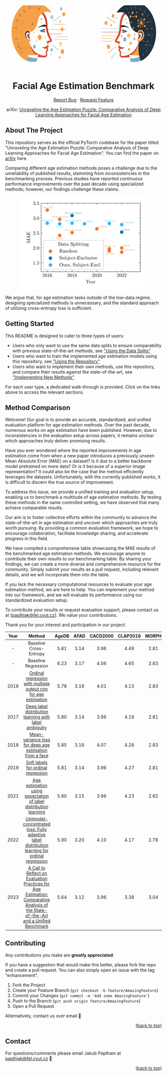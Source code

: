 <a name="readme-top"></a>

<!-- PROJECT LOGO -->
<br />
<div align="center">
  <a href="https://github.com/paplhjak/Facial-Age-Estimation-Benchmark">
    <img src="doc/logo.png" alt="Logo" width="" height="200">
  </a>

<h1 align="center">Facial Age Estimation Benchmark</h1>
  <p align="center">
    <a href="https://github.com/paplhjak/Facial-Age-Estimation-Benchmark/issues">Report Bug</a>
    ·
    <a href="https://github.com/paplhjak/Facial-Age-Estimation-Benchmark/issues">Request Feature</a>    
  </p>
</div>

<div>
  <p align="center">
  arXiv: <a href="https://arxiv.org/abs/2307.04570">Unraveling the Age Estimation Puzzle: Comparative Analysis of Deep Learning Approaches for Facial Age Estimation</a>
  </p>
</div>

<!-- ABOUT THE PROJECT -->

## About The Project

This repository serves as the official PyTorch codebase for the paper titled "Unraveling the Age Estimation Puzzle: Comparative Analysis of Deep Learning Approaches for Facial Age Estimation". You can find the paper on [arXiv](https://arxiv.org/abs/2307.04570) here.

Comparing different age estimation methods poses a challenge due to the unreliability of published results, stemming from inconsistencies in the benchmarking process. Previous studies have reported continuous performance improvements over the past decade using specialized methods; however, our findings challenge these claims.

<center>
<img src="doc/MAE_vs_year.png" alt="Graph" height="300">  
</center>
    
We argue that, for age estimation tasks outside of the low-data regime, designing specialized methods is unnecessary, and the standard approach of utilizing cross-entropy loss is sufficient.

<!-- GETTING STARTED -->

## Getting Started

This README is designed to cater to three types of users:

- Users who only want to use the same data splits to ensure comparability with previous state-of-the-art methods, see ["Using the Data Splits"](doc/using_the_data_splits.md)
- Users who want to train the implemented age estimation models using this repository, see ["Using the Repository"](doc/using_the_repository.md)
- Users who want to implement their own methods, use this repository, and compare their results against the state-of-the-art, see ["Implementing New Methods"](doc/implementing_new_methods.md)

For each user type, a dedicated walk-through is provided. Click on the links above to access the relevant sections.

## Method Comparison

Welcome! Our goal is to provide an accurate, standardized, and unified evaluation platform for age estimation methods. Over the past decade, numerous works on age estimation have been published. However, due to inconsistencies in the evaluation setup across papers, it remains unclear which approaches truly deliver promising results.

Have you ever wondered where the reported improvements in age estimation come from when a new paper introduces a previously unseen Mean Absolute Error (MAE) on a dataset? Is it due to a better backbone model pretrained on more data? Or is it because of a superior image representation? It could also be the case that the method efficiently leverages the datasets. Unfortunately, with the currently published works, it is difficult to discern the true source of improvement.

To address this issue, we provide a unified training and evaluation setup, enabling us to benchmark a multitude of age estimation methods. By testing these methods in the same controlled setting, we have observed that many achieve comparable results.

Our aim is to foster collective efforts within the community to advance the state-of-the-art in age estimation and uncover which approaches are truly worth pursuing. By providing a common evaluation framework, we hope to encourage collaboration, facilitate knowledge sharing, and accelerate progress in this field.

We have compiled a comprehensive table showcasing the MAE results of the benchmarked age estimation methods. We encourage anyone to contribute their own results to our benchmarking table. By sharing your findings, we can create a more diverse and comprehensive resource for the community. Simply submit your results as a pull request, including relevant details, and we will incorporate them into the table.

If you lack the necessary computational resources to evaluate your age estimation method, we are here to help. You can implement your method into our framework, and we will evaluate its performance using our standardized evaluation setup.

To contribute your results or request evaluation support, please contact us at [paplhjak@fel.cvut.cz]. We value your contributions.

Thank you for your interest and participation in our project.


| **Year** |                                                                                     **Method**                                                                                      | **AgeDB** | **AFAD** | **CACD2000** | **CLAP2016** | **MORPH** | **UTKFace** |
| :------: | :---------------------------------------------------------------------------------------------------------------------------------------------------------------------------------: | :-------: | :------: | :----------: | :----------: | :-------: | :---------: |
|    -     |                                                                               Baseline Cross-Entropy                                                                                |   5.81    |   3.14   |     3.96     |     4.49     |   2.81    |    4.38     |
|    -     |                                                                                 Baseline Regression                                                                                 |   6.23    |   3.17   |     4.06     |     4.65     |   2.83    |    4.72     |
|   2016   | [Ordinal regression with multiple output cnn for age estimation](https://www.cv-foundation.org/openaccess/content_cvpr_2016/papers/Niu_Ordinal_Regression_With_CVPR_2016_paper.pdf) |   5.78    |   3.16   |     4.01     |     4.13     |   2.83    |    4.40     |
|   2017   |                                              [Deep label distribution learning with label ambiguity](https://arxiv.org/abs/1611.01731)                                              |   5.80    |   3.14   |     3.96     |     4.18     |   2.81    |    4.39     |
|   2018   |           [Mean-variance loss for deep age estimation from a face](https://openaccess.thecvf.com/content_cvpr_2018/papers/Pan_Mean-Variance_Loss_for_CVPR_2018_paper.pdf)           |   5.85    |   3.16   |     4.07     |     4.28     |   2.83    |    4.42     |
|   2019   |              [Soft labels for ordinal regression](https://openaccess.thecvf.com/content_CVPR_2019/papers/Diaz_Soft_Labels_for_Ordinal_Regression_CVPR_2019_paper.pdf)               |   5.81    |   3.14   |     3.96     |     4.27     |   2.81    |    4.36     |
|   2021   |                                 [Age estimation using expectation of label distribution learning](https://www.ijcai.org/proceedings/2018/0099.pdf)                                  |   5.80    |   3.15   |     3.96     |     4.23     |   2.82    |    4.42     |
|   2022   |                          [Unimodal-concentrated loss: Fully adaptive label distribution learning for ordinal regression](https://arxiv.org/abs/2204.00309)                          |   5.90    |   3.20   |     4.10     |     4.17     |   2.78    |    4.47     |
|   2023   |                          [A Call to Reflect on Evaluation Practices for Age Estimation: Comparative Analysis of the State-of-the-Art and a Unified Benchmark](https://arxiv.org/abs/2307.04570)                          |   5.64    |   3.12   |     3.96     |     3.38     |   3.04    |    3.87     |

<!-- CONTRIBUTING -->

## Contributing

Any contributions you make are **greatly appreciated**.

If you have a suggestion that would make this better, please fork the repo and create a pull request. You can also simply open an issue with the tag "enhancement".

1. Fork the Project
2. Create your Feature Branch (`git checkout -b feature/AmazingFeature`)
3. Commit your Changes (`git commit -m 'Add some AmazingFeature'`)
4. Push to the Branch (`git push origin feature/AmazingFeature`)
5. Open a Pull Request

Alternatively, contact us over email :cowboy_hat_face:

<p align="right">(<a href="#readme-top">back to top</a>)</p>

<!-- CONTACT -->

## Contact

For questions/comments please email Jakub Paplham at paplhjak@fel.cvut.cz :slightly_smiling_face:

<p align="right">(<a href="#readme-top">back to top</a>)</p>

<!-- MARKDOWN LINKS & IMAGES -->

[PyTorch.js]: https://img.shields.io/badge/PyTorch-%23EE4C2C.svg?style=for-the-badge&logo=PyTorch&logoColor=white
[PyTorch-url]: https://pytorch.org/
